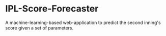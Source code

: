 # IPL-Score-Forecaster

A machine-learning-based web-application to predict the second inning's score given a set of parameters.
